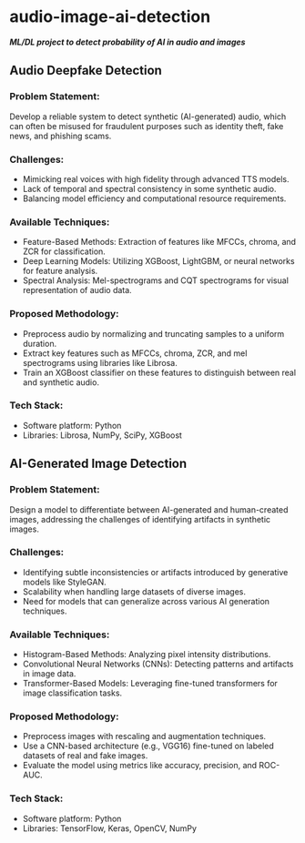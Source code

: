 # audio-image-ai-detection
**_ML/DL project to detect probability of AI in audio and images_**

## Audio Deepfake Detection

### Problem Statement:
Develop a reliable system to detect synthetic (AI-generated) audio, which can often be misused for fraudulent purposes such as identity theft, fake news, and phishing scams.

### Challenges:
- Mimicking real voices with high fidelity through advanced TTS models.
- Lack of temporal and spectral consistency in some synthetic audio.
- Balancing model efficiency and computational resource requirements.

### Available Techniques:
- Feature-Based Methods: Extraction of features like MFCCs, chroma, and ZCR for classification.
- Deep Learning Models: Utilizing XGBoost, LightGBM, or neural networks for feature analysis.
- Spectral Analysis: Mel-spectrograms and CQT spectrograms for visual representation of audio data.

### Proposed Methodology:
- Preprocess audio by normalizing and truncating samples to a uniform duration.
- Extract key features such as MFCCs, chroma, ZCR, and mel spectrograms using libraries like Librosa.
- Train an XGBoost classifier on these features to distinguish between real and synthetic audio.

### Tech Stack:
- Software platform: Python
- Libraries: Librosa, NumPy, SciPy, XGBoost


## AI-Generated Image Detection

### Problem Statement:
Design a model to differentiate between AI-generated and human-created images, addressing the challenges of identifying artifacts in synthetic images.

### Challenges:
- Identifying subtle inconsistencies or artifacts introduced by generative models like StyleGAN.
- Scalability when handling large datasets of diverse images.
- Need for models that can generalize across various AI generation techniques.

### Available Techniques:
- Histogram-Based Methods: Analyzing pixel intensity distributions.
- Convolutional Neural Networks (CNNs): Detecting patterns and artifacts in image data.
- Transformer-Based Models: Leveraging fine-tuned transformers for image classification tasks.

### Proposed Methodology:
- Preprocess images with rescaling and augmentation techniques.
- Use a CNN-based architecture (e.g., VGG16) fine-tuned on labeled datasets of real and fake images.
- Evaluate the model using metrics like accuracy, precision, and ROC-AUC.

### Tech Stack:
- Software platform: Python
- Libraries: TensorFlow, Keras, OpenCV, NumPy
